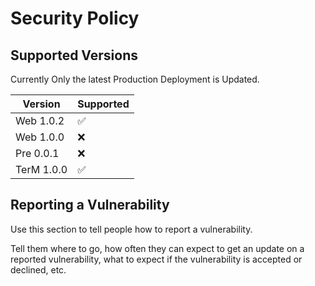 # Security Policy

## Supported Versions
Currently Only the latest Production Deployment is Updated.

| Version     | Supported          |
| -------     | ------------------ |
| Web 1.0.2   | :white_check_mark: |
| Web 1.0.0   | :x:                |
| Pre 0.0.1   | :x:                
| TerM 1.0.0  | :white_check_mark: |

## Reporting a Vulnerability

Use this section to tell people how to report a vulnerability.

Tell them where to go, how often they can expect to get an update on a
reported vulnerability, what to expect if the vulnerability is accepted or
declined, etc.
